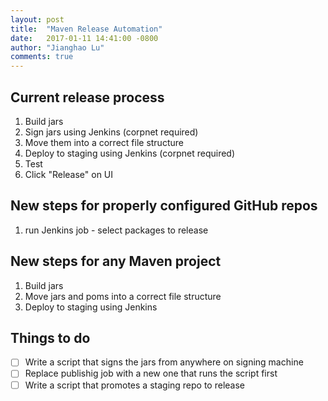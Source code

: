 ```yaml
---
layout: post
title:  "Maven Release Automation"
date:   2017-01-11 14:41:00 -0800
author: "Jianghao Lu"
comments: true
---
```


## Current release process
1. Build jars
2. Sign jars using Jenkins (corpnet required)
3. Move them into a correct file structure
4. Deploy to staging using Jenkins (corpnet required)
5. Test
6. Click "Release" on UI

## New steps for properly configured GitHub repos
1. run Jenkins job - select packages to release

## New steps for any Maven project
1. Build jars
2. Move jars and poms into a correct file structure
3. Deploy to staging using Jenkins

## Things to do
- [ ] Write a script that signs the jars from anywhere on signing machine
- [ ] Replace publishig job with a new one that runs the script first
- [ ] Write a script that promotes a staging repo to release
